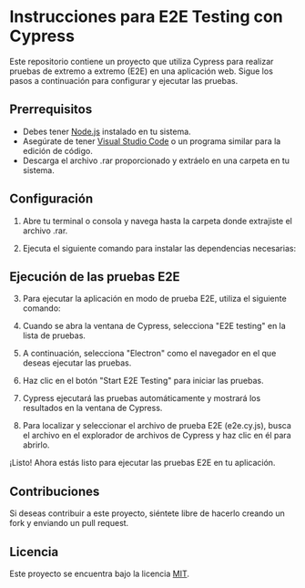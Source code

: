 # Instrucciones para E2E Testing con Cypress

Este repositorio contiene un proyecto que utiliza Cypress para realizar pruebas de extremo a extremo (E2E) en una aplicación web. Sigue los pasos a continuación para configurar y ejecutar las pruebas.

## Prerrequisitos

- Debes tener [Node.js](https://nodejs.org/) instalado en tu sistema.
- Asegúrate de tener [Visual Studio Code](https://code.visualstudio.com/) o un programa similar para la edición de código.
- Descarga el archivo .rar proporcionado y extráelo en una carpeta en tu sistema.

## Configuración

1. Abre tu terminal o consola y navega hasta la carpeta donde extrajiste el archivo .rar.

2. Ejecuta el siguiente comando para instalar las dependencias necesarias:

## Ejecución de las pruebas E2E

3. Para ejecutar la aplicación en modo de prueba E2E, utiliza el siguiente comando:

4. Cuando se abra la ventana de Cypress, selecciona "E2E testing" en la lista de pruebas.

5. A continuación, selecciona "Electron" como el navegador en el que deseas ejecutar las pruebas.

6. Haz clic en el botón "Start E2E Testing" para iniciar las pruebas.

7. Cypress ejecutará las pruebas automáticamente y mostrará los resultados en la ventana de Cypress.

8. Para localizar y seleccionar el archivo de prueba E2E (e2e.cy.js), busca el archivo en el explorador de archivos de Cypress y haz clic en él para abrirlo.

¡Listo! Ahora estás listo para ejecutar las pruebas E2E en tu aplicación.

## Contribuciones

Si deseas contribuir a este proyecto, siéntete libre de hacerlo creando un fork y enviando un pull request.

## Licencia

Este proyecto se encuentra bajo la licencia [MIT](LICENSE).


